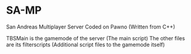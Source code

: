 # SA-MP
San Andreas Multiplayer Server Coded on Pawno (Written from C++)

TBSMain is the gamemode of the server (The main script)
The other files are its filterscripts (Additional script files to the gamemode itself)
